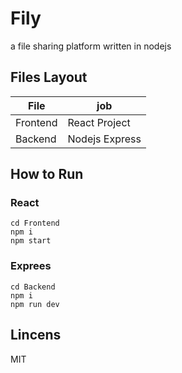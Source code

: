 # Fily

a file sharing platform written in nodejs

## Files Layout

| File     | job            |
| -------- | -------------- |
| Frontend | React Project  |
| Backend  | Nodejs Express |

## How to Run

### React

    cd Frontend
    npm i
    npm start

### Exprees

    cd Backend
    npm i
    npm run dev

## Lincens

MIT
